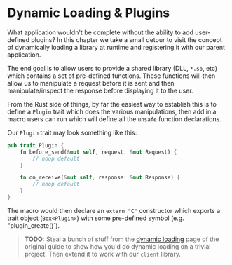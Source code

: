 # Dynamic Loading & Plugins

What application wouldn't be complete without the ability to add user-defined
plugins? In this chapter we take a small detour to visit the concept of 
dynamically loading a library at runtime and registering it with our parent
application.

The end goal is to allow users to provide a shared library (DLL, `*.so`, etc) 
which contains a set of pre-defined functions. These functions will then allow
us to manipulate a request before it is sent and then manipulate/inspect the
response before displaying it to the user.

From the Rust side of things, by far the easiest way to establish this is to 
define a `Plugin` trait which does the various manipulations, then add in a 
macro users can run which will define all the `unsafe` function declarations.

Our `Plugin` trait may look something like this:

```rust
pub trait Plugin {
    fn before_send(&mut self, request: &mut Request) {
        // noop default
    }

    fn on_receive(&mut self, response: &mut Response) {
        // noop default
    }
}
```

The macro would then declare an `extern "C"` constructor which exports a trait 
object (`Box<Plugin>`) with some pre-defined symbol (e.g. "plugin_create()`). 

> **TODO:** Steal a bunch of stuff from the [dynamic loading][dl] page of the 
> original guide to show how you'd do dynamic loading on a trivial project. Then
> extend it to work with our `client` library.

[dl]: https://michael-f-bryan.github.io/rust-ffi-guide/dynamic_loading/index.html